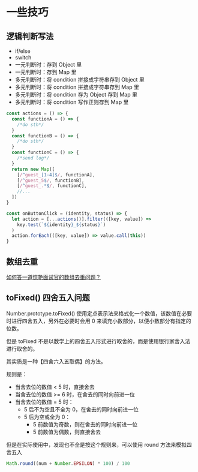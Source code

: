 # 一些技巧

## 逻辑判断写法

- if/else
- switch
- 一元判断时：存到 Object 里
- 一元判断时：存到 Map 里
- 多元判断时：将 condition 拼接成字符串存到 Object 里
- 多元判断时：将 condition 拼接成字符串存到 Map 里
- 多元判断时：将 condition 存为 Object 存到 Map 里
- 多元判断时：将 condition 写作正则存到 Map 里

```js
const actions = () => {
  const functionA = () => {
    /*do sth*/
  }
  const functionB = () => {
    /*do sth*/
  }
  const functionC = () => {
    /*send log*/
  }
  return new Map([
    [/^guest_[1-4]$/, functionA],
    [/^guest_5$/, functionB],
    [/^guest_.*$/, functionC],
    //...
  ])
}

const onButtonClick = (identity, status) => {
  let action = [...actions()].filter(([key, value]) =>
    key.test(`${identity}_${status}`)
  )
  action.forEach(([key, value]) => value.call(this))
}
```

## 数组去重

[如何答一道惊艳面试官的数组去重问题？](https://juejin.im/post/5e02110ee51d4557f046147b)

## toFixed() 四舍五入问题

Number.prototype.toFixed() 使用定点表示法来格式化一个数值，该数值在必要时进行四舍五入，另外在必要时会用 0 来填充小数部分，以便小数部分有指定的位数。

但是 toFixed 不是以数学上的四舍五入形式进行取舍的，而是使用银行家舍入法进行取舍的。

其实质是一种【四舍六入五取偶】的方法。

规则是：

- 当舍去位的数值 < 5 时，直接舍去
- 当舍去位的数值 >= 6 时，在舍去的同时向前进一位
- 当舍去位的数值 = 5 时：
  - 5 后不为空且不全为 0，在舍去的同时向前进一位
  - 5 后为空或全为 0：
    - 5 前数值为奇数，则在舍去的同时向前进一位
    - 5 前数值为偶数，则直接舍去

但是在实际使用中，发现也不全是按这个规则来，可以使用 round 方法来模拟四舍五入

```js
Math.round((num + Number.EPSILON) * 100) / 100
```
